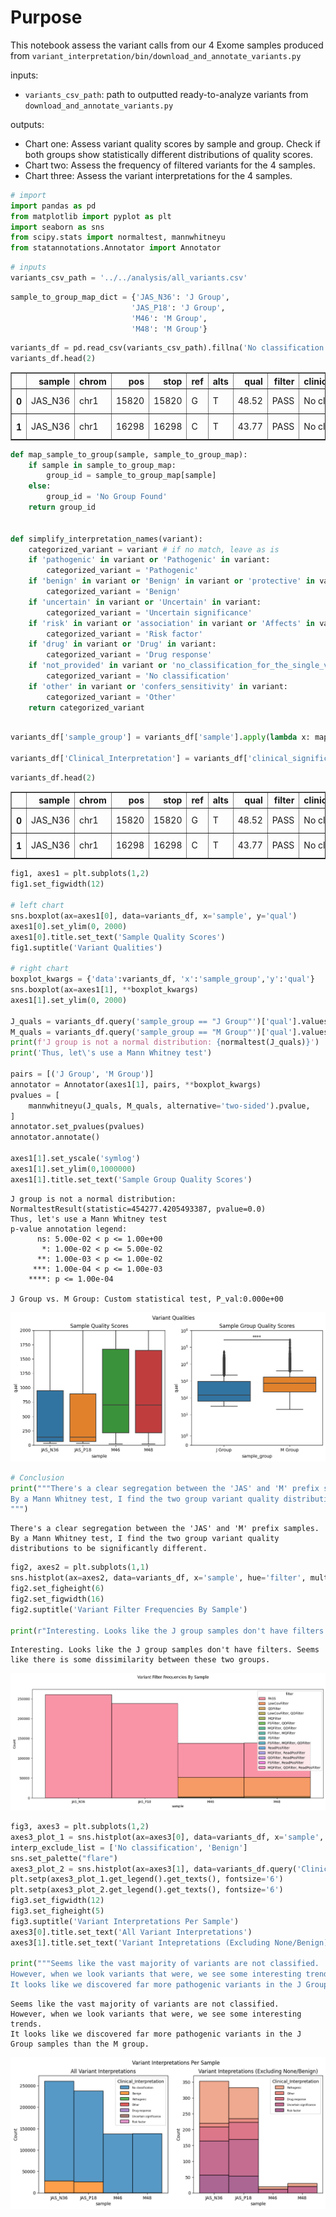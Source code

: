 # Purpose

This notebook assess the variant calls from our 4 Exome samples produced from `variant_interpretation/bin/download_and_annotate_variants.py`

inputs:
  - `variants_csv_path`: path to outputted ready-to-analyze variants from `download_and_annotate_variants.py`

outputs:
  - Chart one: Assess variant quality scores by sample and group. Check if both groups show statistically different distributions of quality scores.
  - Chart two: Assess the frequency of filtered variants for the 4 samples.
  - Chart three: Assess the variant interpretations for the 4 samples.


```python
# import 
import pandas as pd
from matplotlib import pyplot as plt
import seaborn as sns
from scipy.stats import normaltest, mannwhitneyu
from statannotations.Annotator import Annotator

```


```python
# inputs
variants_csv_path = '../../analysis/all_variants.csv'

```


```python
sample_to_group_map_dict = {'JAS_N36': 'J Group',
                           'JAS_P18': 'J Group',
                           'M46': 'M Group',
                           'M48': 'M Group'}
```


```python
variants_df = pd.read_csv(variants_csv_path).fillna('No classification')
variants_df.head(2)
```




<div>
<style scoped>
    .dataframe tbody tr th:only-of-type {
        vertical-align: middle;
    }

    .dataframe tbody tr th {
        vertical-align: top;
    }

    .dataframe thead th {
        text-align: right;
    }
</style>
<table border="1" class="dataframe">
  <thead>
    <tr style="text-align: right;">
      <th></th>
      <th>sample</th>
      <th>chrom</th>
      <th>pos</th>
      <th>stop</th>
      <th>ref</th>
      <th>alts</th>
      <th>qual</th>
      <th>filter</th>
      <th>clinical_significance</th>
      <th>clinical_variant</th>
    </tr>
  </thead>
  <tbody>
    <tr>
      <th>0</th>
      <td>JAS_N36</td>
      <td>chr1</td>
      <td>15820</td>
      <td>15820</td>
      <td>G</td>
      <td>T</td>
      <td>48.52</td>
      <td>PASS</td>
      <td>No classification</td>
      <td>No classification</td>
    </tr>
    <tr>
      <th>1</th>
      <td>JAS_N36</td>
      <td>chr1</td>
      <td>16298</td>
      <td>16298</td>
      <td>C</td>
      <td>T</td>
      <td>43.77</td>
      <td>PASS</td>
      <td>No classification</td>
      <td>No classification</td>
    </tr>
  </tbody>
</table>
</div>




```python
def map_sample_to_group(sample, sample_to_group_map):
    if sample in sample_to_group_map:
        group_id = sample_to_group_map[sample]
    else:
        group_id = 'No Group Found'
    return group_id


def simplify_interpretation_names(variant):
    categorized_variant = variant # if no match, leave as is
    if 'pathogenic' in variant or 'Pathogenic' in variant:
        categorized_variant = 'Pathogenic'
    if 'benign' in variant or 'Benign' in variant or 'protective' in variant:
        categorized_variant = 'Benign'
    if 'uncertain' in variant or 'Uncertain' in variant:
        categorized_variant = 'Uncertain significance'
    if 'risk' in variant or 'association' in variant or 'Affects' in variant:
        categorized_variant = 'Risk factor'
    if 'drug' in variant or 'Drug' in variant:
        categorized_variant = 'Drug response'
    if 'not_provided' in variant or 'no_classification_for_the_single_variant' in variant:
        categorized_variant = 'No classification'
    if 'other' in variant or 'confers_sensitivity' in variant:
        categorized_variant = 'Other'
    return categorized_variant
    
```


```python
variants_df['sample_group'] = variants_df['sample'].apply(lambda x: map_sample_to_group(x, sample_to_group_map_dict))

variants_df['Clinical_Interpretation'] = variants_df['clinical_significance'].apply(lambda x: simplify_interpretation_names(x))
```


```python
variants_df.head(2)
```




<div>
<style scoped>
    .dataframe tbody tr th:only-of-type {
        vertical-align: middle;
    }

    .dataframe tbody tr th {
        vertical-align: top;
    }

    .dataframe thead th {
        text-align: right;
    }
</style>
<table border="1" class="dataframe">
  <thead>
    <tr style="text-align: right;">
      <th></th>
      <th>sample</th>
      <th>chrom</th>
      <th>pos</th>
      <th>stop</th>
      <th>ref</th>
      <th>alts</th>
      <th>qual</th>
      <th>filter</th>
      <th>clinical_significance</th>
      <th>clinical_variant</th>
      <th>sample_group</th>
      <th>Clinical_Interpretation</th>
    </tr>
  </thead>
  <tbody>
    <tr>
      <th>0</th>
      <td>JAS_N36</td>
      <td>chr1</td>
      <td>15820</td>
      <td>15820</td>
      <td>G</td>
      <td>T</td>
      <td>48.52</td>
      <td>PASS</td>
      <td>No classification</td>
      <td>No classification</td>
      <td>J Group</td>
      <td>No classification</td>
    </tr>
    <tr>
      <th>1</th>
      <td>JAS_N36</td>
      <td>chr1</td>
      <td>16298</td>
      <td>16298</td>
      <td>C</td>
      <td>T</td>
      <td>43.77</td>
      <td>PASS</td>
      <td>No classification</td>
      <td>No classification</td>
      <td>J Group</td>
      <td>No classification</td>
    </tr>
  </tbody>
</table>
</div>




```python
fig1, axes1 = plt.subplots(1,2)
fig1.set_figwidth(12)

# left chart
sns.boxplot(ax=axes1[0], data=variants_df, x='sample', y='qual')
axes1[0].set_ylim(0, 2000)
axes1[0].title.set_text('Sample Quality Scores')
fig1.suptitle('Variant Qualities')

# right chart
boxplot_kwargs = {'data':variants_df, 'x':'sample_group','y':'qual'}
sns.boxplot(ax=axes1[1], **boxplot_kwargs)
axes1[1].set_ylim(0, 2000)

J_quals = variants_df.query('sample_group == "J Group"')['qual'].values
M_quals = variants_df.query('sample_group == "M Group"')['qual'].values
print(f'J group is not a normal distribution: {normaltest(J_quals)}')
print('Thus, let\'s use a Mann Whitney test')

pairs = [('J Group', 'M Group')]
annotator = Annotator(axes1[1], pairs, **boxplot_kwargs)
pvalues = [
    mannwhitneyu(J_quals, M_quals, alternative='two-sided').pvalue,
]
annotator.set_pvalues(pvalues)
annotator.annotate()

axes1[1].set_yscale('symlog')
axes1[1].set_ylim(0,1000000)
axes1[1].title.set_text('Sample Group Quality Scores')


```

    J group is not a normal distribution: NormaltestResult(statistic=454277.4205493387, pvalue=0.0)
    Thus, let's use a Mann Whitney test
    p-value annotation legend:
          ns: 5.00e-02 < p <= 1.00e+00
           *: 1.00e-02 < p <= 5.00e-02
          **: 1.00e-03 < p <= 1.00e-02
         ***: 1.00e-04 < p <= 1.00e-03
        ****: p <= 1.00e-04
    
    J Group vs. M Group: Custom statistical test, P_val:0.000e+00



    
![png](output_8_1.png)
    



```python
# Conclusion
print("""There's a clear segregation between the 'JAS' and 'M' prefix samples. 
By a Mann Whitney test, I find the two group variant quality distributions to be significantly different. 
""")
```

    There's a clear segregation between the 'JAS' and 'M' prefix samples. 
    By a Mann Whitney test, I find the two group variant quality distributions to be significantly different. 
    



```python
fig2, axes2 = plt.subplots(1,1)
sns.histplot(ax=axes2, data=variants_df, x='sample', hue='filter', multiple='stack')
fig2.set_figheight(6)
fig2.set_figwidth(16)
fig2.suptitle('Variant Filter Frequencies By Sample')

print(r"Interesting. Looks like the J group samples don't have filters. Seems like there is some dissimilarity between these two groups.") 
```

    Interesting. Looks like the J group samples don't have filters. Seems like there is some dissimilarity between these two groups.



    
![png](output_10_1.png)
    



```python
fig3, axes3 = plt.subplots(1,2)
axes3_plot_1 = sns.histplot(ax=axes3[0], data=variants_df, x='sample', hue='Clinical_Interpretation', multiple='stack')
interp_exclude_list = ['No classification', 'Benign']
sns.set_palette("flare")
axes3_plot_2 = sns.histplot(ax=axes3[1], data=variants_df.query('Clinical_Interpretation not in @interp_exclude_list'), x='sample', hue='Clinical_Interpretation', multiple='stack')
plt.setp(axes3_plot_1.get_legend().get_texts(), fontsize='6')  
plt.setp(axes3_plot_2.get_legend().get_texts(), fontsize='6')  
fig3.set_figwidth(12)
fig3.set_figheight(5)
fig3.suptitle('Variant Interpretations Per Sample')
axes3[0].title.set_text('All Variant Interpretations')
axes3[1].title.set_text('Variant Intepretations (Excluding None/Benign)')

print("""Seems like the vast majority of variants are not classified. 
However, when we look variants that were, we see some interesting trends. 
It looks like we discovered far more pathogenic variants in the J Group samples than the M group.""")
```

    Seems like the vast majority of variants are not classified. 
    However, when we look variants that were, we see some interesting trends. 
    It looks like we discovered far more pathogenic variants in the J Group samples than the M group.



    
![png](output_11_1.png)
    



```python

```
